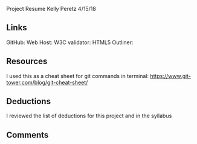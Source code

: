 Project Resume
Kelly Peretz
4/15/18

## Links
GitHub: 
Web Host:
W3C validator:
HTML5 Outliner:

## Resources
I used this as a cheat sheet for git commands in terminal: https://www.git-tower.com/blog/git-cheat-sheet/



## Deductions

I reviewed the list of deductions for this project and in the syllabus

## Comments


